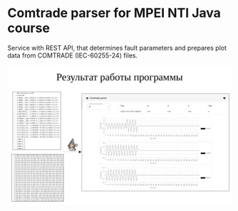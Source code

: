 # Comtrade parser for MPEI NTI Java course
Service with REST API, that determines fault parameters and prepares plot data from COMTRADE (IEC-60255-24) files.

![res.png](res.png "Результат работы программы")